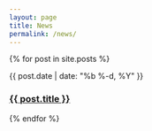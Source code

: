 ```yaml
---
layout: page
title: News
permalink: /news/
---
```


{% for post in site.posts %}
  <div>
    <span class="post-meta">{{ post.date | date: "%b %-d, %Y" }}</span>
    <h3>
      <a class="post-link" href="{{ post.url }}">
        {{ post.title }}
      </a>
    </h3>
  </div>
{% endfor %}